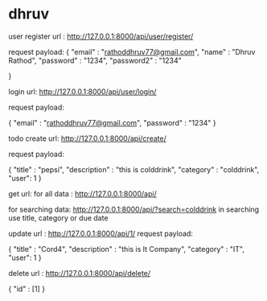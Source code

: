 # dhruv

user register url :
http://127.0.0.1:8000/api/user/register/

request payload:
{
    "email" : "rathoddhruv77@gmail.com",
    "name" : "Dhruv Rathod",
    "password" : "1234",
    "password2" : "1234"

}

login url:
http://127.0.0.1:8000/api/user/login/

request payload:

{
    "email" : "rathoddhruv77@gmail.com",
    "password" : "1234"
}

todo create url:
http://127.0.0.1:8000/api/create/

request payload:

{
    "title" : "pepsi",
    "description" : "this is colddrink",
    "category" : "colddrink",
     "user": 1
}

get url:
for all data : http://127.0.0.1:8000/api/

for searching data: http://127.0.0.1:8000/api/?search=colddrink     in searching use title, category or due date

update url : http://127.0.0.1:8000/api/1/
request payload:

{
    "title" : "Cord4",
    "description" : "this is It Company",
    "category" : "IT",
    "user": 1
}

delete url : http://127.0.0.1:8000/api/delete/

{
    "id" : [1]
}